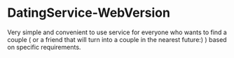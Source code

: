 # DatingService-WebVersion
Very simple and convenient to use service for everyone who wants to find a couple ( or a friend that will turn into a couple in the nearest future:) ) based on specific requirements.
